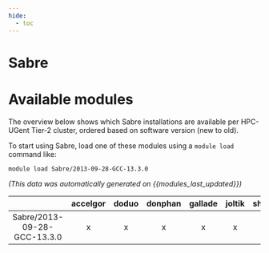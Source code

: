 ```yaml
---
hide:
  - toc
---
```


Sabre
=====

# Available modules


The overview below shows which Sabre installations are available per HPC-UGent Tier-2 cluster, ordered based on software version (new to old).

To start using Sabre, load one of these modules using a `module load` command like:

```shell
module load Sabre/2013-09-28-GCC-13.3.0
```

*(This data was automatically generated on {{modules_last_updated}})*  

| |accelgor|doduo|donphan|gallade|joltik|shinx|
| :---: | :---: | :---: | :---: | :---: | :---: | :---: |
|Sabre/2013-09-28-GCC-13.3.0|x|x|x|x|x|x|
